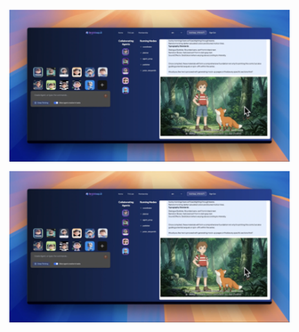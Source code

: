 
<a href="https://youtu.be/9kP68w_MOLE" title="Introduce to Cooragent"><img src="./assets/thumbnail.png" alt="introduction" /></a>


[![introduction](./assets/thumbnail.png)](https://youtu.be/9kP68w_MOLE "Introduce to Cooragent")